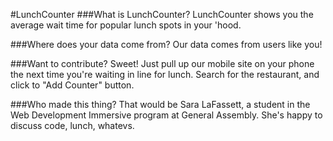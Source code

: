 #LunchCounter
###What is LunchCounter?
LunchCounter shows you the average wait time for popular lunch spots in your 'hood.

###Where does your data come from?
Our data comes from users like you!

###Want to contribute?
Sweet! Just pull up our mobile site on your phone the next time you're waiting in line for lunch. Search for the restaurant, and click to "Add Counter" button.

###Who made this thing?
That would be Sara LaFassett, a student in the Web Development Immersive program at General Assembly. She's happy to discuss code, lunch, whatevs.